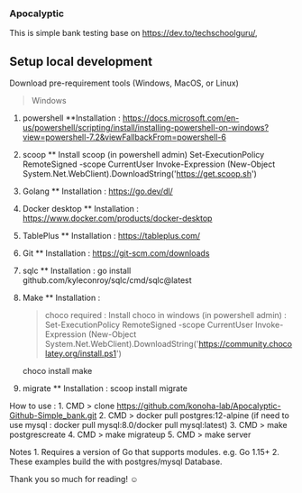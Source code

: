 ### Apocalyptic

This is simple bank testing base on https://dev.to/techschoolguru/, 

## Setup local development
Download pre-requirement tools (Windows, MacOS, or Linux)

> Windows

1. powershell
**Installation : 
https://docs.microsoft.com/en-us/powershell/scripting/install/installing-powershell-on-windows?view=powershell-7.2&viewFallbackFrom=powershell-6

2. scoop
** Install scoop (in powershell admin)
    Set-ExecutionPolicy RemoteSigned -scope CurrentUser
    Invoke-Expression (New-Object System.Net.WebClient).DownloadString('https://get.scoop.sh')

3. Golang
** Installation :
    https://go.dev/dl/

4. Docker desktop
** Installation :
    https://www.docker.com/products/docker-desktop

5. TablePlus
** Installation :
    https://tableplus.com/

4. Git
** Installation :
    https://git-scm.com/downloads

5. sqlc
** Installation :
    go install github.com/kyleconroy/sqlc/cmd/sqlc@latest


6. Make
** Installation :
    > choco required :
        Install choco in windows (in powershell admin) :
            Set-ExecutionPolicy RemoteSigned -scope CurrentUser
            Invoke-Expression (New-Object System.Net.WebClient).DownloadString('https://community.chocolatey.org/install.ps1')

    choco install make

7. migrate 
** Installation :
    scoop install migrate

How to use :
    1. CMD > clone https://github.com/konoha-lab/Apocalyptic-Github-Simple_bank.git
    2. CMD > docker pull postgres:12-alpine (if need to use mysql : docker pull mysql:8.0/docker pull mysql:latest)
    3. CMD > make postgrescreate
    4. CMD > make migrateup
    5. CMD > make server

Notes
    1.  Requires a version of Go that supports modules. e.g. Go 1.15+
    2.  These examples build the with postgres/mysql Database. 

Thank you so much for reading! ☺